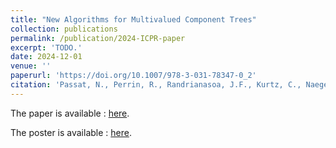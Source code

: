 ```yaml
---
title: "New Algorithms for Multivalued Component Trees"
collection: publications
permalink: /publication/2024-ICPR-paper
excerpt: 'TODO.'
date: 2024-12-01
venue: ''
paperurl: 'https://doi.org/10.1007/978-3-031-78347-0_2'
citation: 'Passat, N., Perrin, R., Randrianasoa, J.F., Kurtz, C., Naegel, B. (2025). New Algorithms for Multivalued Component Trees. In: Antonacopoulos, A., Chaudhuri, S., Chellappa, R., Liu, CL., Bhattacharya, S., Pal, U. (eds) Pattern Recognition. ICPR 2024. Lecture Notes in Computer Science, vol 15323. Springer, Cham. https://doi.org/10.1007/978-3-031-78347-0_2'
---
```


The paper is available : [here](/files/2024-ICPR-paper.pdf).

The poster is available : [here](/files/2024-ICPR-poster.pdf).